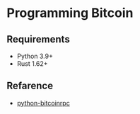 # Programming Bitcoin

## Requirements
- Python 3.9+
- Rust 1.62+

## Refarence
- [python-bitcoinrpc](https://github.com/jimmysong/programmingbitcoin)
